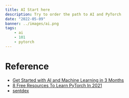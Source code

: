 ```yaml
---
title: AI Start here
description: Try to order the path to AI and PyTorch 
date: "2022-05-09"
banner: ../images/ai.png
tags:
    - ai
    - 101
    - pytorch
---
```



# Reference
- [Get Started with AI and Machine Learning in 3 Months](https://gordicaleksa.medium.com/get-started-with-ai-and-machine-learning-in-3-months-5236d5e0f230)
- [8 Free Resources To Learn PyTorch In 2021](https://analyticsindiamag.com/8-free-resources-tools-to-learn-pytorch-in-2021/)
- [sentdex](https://www.youtube.com/playlist?list=PLQVvvaa0QuDdeMyHEYc0gxFpYwHY2Qfdh)